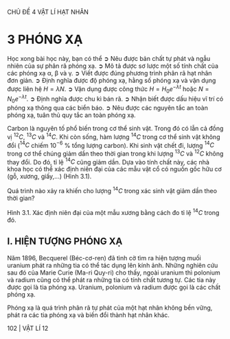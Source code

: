 CHỦ ĐỀ 4 VẬT LÍ HẠT NHÂN

# 3 PHÓNG XẠ

Học xong bài học này, bạn có thể
➲ Nêu được bản chất tự phát và ngẫu nhiên của sự phân rã phóng xạ.
➲ Mô tả được sơ lược một số tính chất của các phóng xạ α, β và γ.
➲ Viết được đúng phương trình phân rã hạt nhân đơn giản.
➲ Định nghĩa được độ phóng xạ, hằng số phóng xạ và vận dụng được liên hệ $H = λN$.
➲ Vận dụng được công thức $H = H_0e^{-λt}$ hoặc $N = N_0e^{-λt}$.
➲ Định nghĩa được chu kì bán rã.
➲ Nhận biết được dấu hiệu vĩ trí có phóng xạ thông qua các biển báo.
➲ Nêu được các nguyên tắc an toàn phóng xạ, tuân thủ quy tắc an toàn phóng xạ.

Carbon là nguyên tố phổ biến trong cơ thể sinh vật. Trong đó có lẫn cả đồng vị $^{12}C$, $^{13}C$ và $^{14}C$. Khi còn sống, hàm lượng $^{14}C$ trong cơ thể sinh vật không đổi ($^{14}C$ chiếm 10$^{-6}$ % tổng lượng carbon). Khi sinh vật chết đi, lượng $^{14}C$ trong cơ thể chúng giảm dần theo thời gian trong khi lượng $^{13}C$ và $^{12}C$ không thay đổi. Do đó, tỉ lệ $^{14}C$ cũng giảm dần. Dựa vào tính chất này, các nhà khoa học có thể xác định niên đại của các mẫu vật cổ có nguồn gốc hữu cơ (gỗ, xương, giấy,...) (Hình 3.1).

Quá trình nào xảy ra khiến cho lượng $^{14}C$ trong xác sinh vật giảm dần theo thời gian?

Hình 3.1. Xác định niên đại của một mẫu xương bằng cách đo tỉ lệ $^{14}C$ trong đó.

## I. HIỆN TƯỢNG PHÓNG XẠ

Năm 1896, Becquerel (Béc-cơ-ren) đã tình cờ tìm ra hiện tượng muối uranium phát ra những tia có thể tác dụng lên kính ảnh. Những nghiên cứu sau đó của Marie Curie (Ma-ri Quy-ri) cho thấy, ngoài uranium thì polonium và radium cũng có thể phát ra những tia có tính chất tương tự. Các tia này được gọi là tia phóng xạ. Uranium, polonium và radium được gọi là các chất phóng xạ.

Phóng xạ là quá trình phân rã tự phát của một hạt nhân không bền vững, phát ra các tia phóng xạ và biến đổi thành hạt nhân khác.

102 | VẬT LÍ 12